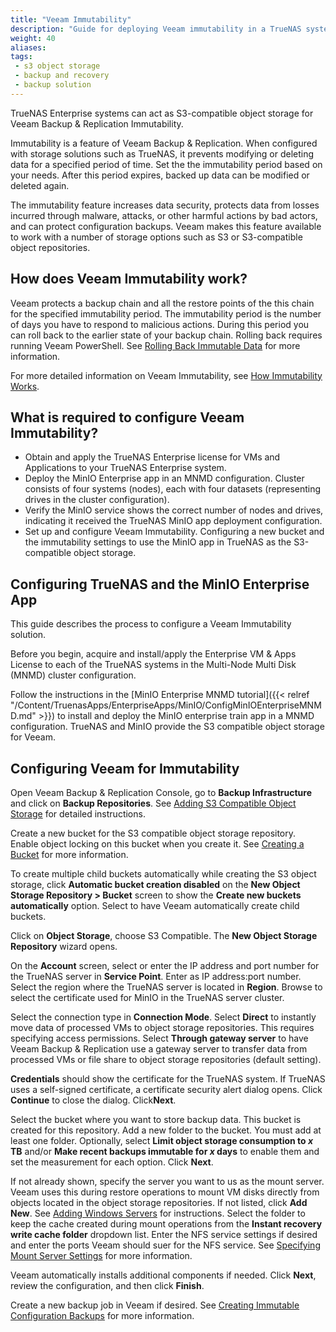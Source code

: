 ```yaml
---
title: "Veeam Immutability"
description: "Guide for deploying Veeam immutability in a TrueNAS system using MinIO as S3 object storage."
weight: 40
aliases:
tags:
 - s3 object storage
 - backup and recovery
 - backup solution 
---
```


TrueNAS Enterprise systems can act as S3-compatible object storage for Veeam Backup & Replication Immutability.

Immutability is a feature of Veeam Backup & Replication. When configured with storage solutions such as TrueNAS, it prevents modifying or deleting data for a specified period of time.
Set the the immutability period based on your needs. After this period expires, backed up data can be modified or deleted again.

The immutability feature increases data security, protects data from losses incurred through malware, attacks, or other harmful actions by bad actors, and can protect configuration backups.
Veeam makes this feature available to work with a number of storage options such as S3 or S3-compatible object repositories.

## How does Veeam Immutability work?
Veeam protects a backup chain and all the restore points of the this chain for the specified immutability period.
The immutability period is the number of days you have to respond to malicious actions.
During this period you can roll back to the earlier state of your backup chain. Rolling back requires running Veeam PowerShell. See [Rolling Back Immutable Data](https://helpcenter.veeam.com/docs/backup/vsphere/hiw_immutability_os.html?ver=120#rollback) for more information.

For more detailed information on Veeam Immutability, see [How Immutability Works](https://helpcenter.veeam.com/docs/backup/vsphere/hiw_immutability_os.html).

## What is required to configure Veeam Immutability?

* Obtain and apply the TrueNAS Enterprise license for VMs and Applications to your TrueNAS Enterprise system.
* Deploy the MinIO Enterprise app in an MNMD configuration.
  Cluster consists of four systems (nodes), each with four datasets (representing drives in the cluster configuration).
* Verify the MinIO service shows the correct number of nodes and drives, indicating it received the TrueNAS MinIO app deployment configuration.
* Set up and configure Veeam Immutability. Configuring a new bucket and the immutability settings to use the MinIO app in TrueNAS as the S3-compatible object storage.

## Configuring TrueNAS and the MinIO Enterprise App
This guide describes the process to configure a Veeam Immutability solution.

Before you begin, acquire and install/apply the Enterprise VM & Apps License to each of the TrueNAS systems in the Multi-Node Multi Disk (MNMD) cluster configuration.

Follow the instructions in the [MinIO Enterprise MNMD tutorial]({{< relref "/Content/TruenasApps/EnterpriseApps/MinIO/ConfigMinIOEnterpriseMNMD.md" >}}) to install and deploy the MinIO enterprise train app in a MNMD configuration. TrueNAS and MinIO provide the S3 compatible object storage for Veeam.

## Configuring Veeam for Immutability
Open Veeam Backup & Replication Console, go to **Backup Infrastructure** and click on **Backup Repositories**.
See [Adding S3 Compatible Object Storage](https://helpcenter.veeam.com/docs/backup/vsphere/adding_s3c_object_storage.html) for detailed instructions.

Create a new bucket for the S3 compatible object storage repository.
Enable object locking on this bucket when you create it.
See [Creating a Bucket](https://helpcenter.veeam.com/docs/backup/vsphere/restore_entire_bucket_new_bucket.html) for more information.

To create multiple child buckets automatically while creating the S3 object storage, click **Automatic bucket creation disabled** on the **New Object Storage Repository > Bucket** screen to show the **Create new buckets automatically** option. Select to have Veeam automatically create child buckets.

Click on **Object Storage**, choose S3 Compatible. The **New Object Storage Repository** wizard opens.

On the **Account** screen, select or enter the IP address and port number for the TrueNAS server in **Service Point**. Enter as IP address:port number.
Select the region where the TrueNAS server is located in **Region**.
Browse to select the certificate used for MinIO in the TrueNAS server cluster.

Select the connection type in **Connection Mode**. Select **Direct** to instantly move data of processed VMs to object storage repositories. This requires specifying access permissions.
Select **Through gateway server** to have Veeam Backup & Replication use a gateway server to transfer data from processed VMs or file share to object storage repositories (default setting).

**Credentials** should show the certificate for the TrueNAS system. If TrueNAS uses a self-signed certificate, a certificate security alert dialog opens. Click **Continue** to close the dialog. Click**Next**.

Select the bucket where you want to store backup data. This bucket is created for this repository. Add a new folder to the bucket. You must add at least one folder.
Optionally, select **Limit object storage consumption to *x* TB** and/or **Make recent backups immutable for *x* days** to enable them and set the measurement for each option.
Click **Next**.

If not already shown, specify the server you want to us as the mount server. Veeam uses this during restore operations to mount VM disks directly from objects located in the object storage repositories.
If not listed, click **Add New**. See [Adding Windows Servers](https://helpcenter.veeam.com/docs/backup/vsphere/add_windows_server.html) for instructions.
Select the folder to keep the cache created during mount operations from the **Instant recovery write cache folder** dropdown list.
Enter the NFS service settings if desired and enter the ports Veeam should suer for the NFS service. See [Specifying Mount Server Settings](https://helpcenter.veeam.com/docs/backup/vsphere/compatible_mount_server.html?ver=120#specifying-mount-server-settings) for more information.

Veeam automatically installs additional components if needed. Click **Next**, review the configuration, and then click **Finish**.

Create a new backup job in Veeam if desired. See [Creating Immutable Configuration Backups](https://helpcenter.veeam.com/docs/backup/vsphere/config_backup_immutable.html) for more information.
